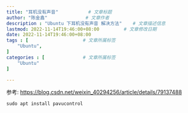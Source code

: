 ```yaml
---
title: "耳机没有声音"           # 文章标题
author: "陈金鑫"              # 文章作者
description : "Ubuntu 下耳机没有声音 解决方法"    # 文章描述信息
lastmod: 2022-11-14T19:46:00+08:00         # 文章修改日期
date: 2022-11-14T19:46:00+08:00
tags : [                    # 文章所属标签
    "Ubuntu",
]
categories : [              # 文章所属标签
    "Ubuntu"
]

---
```


参考: https://blog.csdn.net/weixin_40294256/article/details/79137488

```
sudo apt install pavucontrol
```

